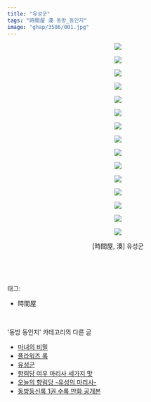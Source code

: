 ```yaml
---
title: "유성군"
tags: "時間屋 湊 동방_동인지"
image: "ghap/3586/001.jpg"
---
```

<div class="article">
<p style="text-align: center; clear: none; float: none;"><img src="{{ site.nasurl }}/ghap/3586/001.jpg"/></p>
<p style="text-align: center; clear: none; float: none;"><img src="{{ site.nasurl }}/ghap/3586/002.jpg"/></p>
<p style="text-align: center; clear: none; float: none;"><img src="{{ site.nasurl }}/ghap/3586/003.jpg"/></p>
<p style="text-align: center; clear: none; float: none;"><img src="{{ site.nasurl }}/ghap/3586/004.jpg"/></p>
<p style="text-align: center; clear: none; float: none;"><img src="{{ site.nasurl }}/ghap/3586/005.jpg"/></p>
<p style="text-align: center; clear: none; float: none;"><img src="{{ site.nasurl }}/ghap/3586/006.jpg"/></p>
<p style="text-align: center; clear: none; float: none;"><img src="{{ site.nasurl }}/ghap/3586/007.jpg"/></p>
<p style="text-align: center; clear: none; float: none;"><img src="{{ site.nasurl }}/ghap/3586/008.jpg"/></p>
<p style="text-align: center; clear: none; float: none;"><img src="{{ site.nasurl }}/ghap/3586/009.jpg"/></p>
<p style="text-align: center; clear: none; float: none;"><img src="{{ site.nasurl }}/ghap/3586/010.jpg"/></p>
<p style="text-align: center; clear: none; float: none;"><img src="{{ site.nasurl }}/ghap/3586/011.jpg"/></p>
<p style="text-align: center; clear: none; float: none;"><img src="{{ site.nasurl }}/ghap/3586/012.jpg"/></p>
<p style="text-align: center; clear: none; float: none;"><img src="{{ site.nasurl }}/ghap/3586/013.jpg"/></p>
<p style="text-align: center; clear: none; float: none;"><img src="{{ site.nasurl }}/ghap/3586/014.jpg"/></p>
<p style="text-align: center; clear: none; float: none;"><img src="{{ site.nasurl }}/ghap/3586/015.jpg"/></p>
<p style="text-align: center; clear: none; float: none;">[時間屋, 湊] 유성군</p>
<p><br/></p>
</div><br/>
<div class="tagTrail">
<p>태그: </p>
<ul>
<li>時間屋</li>
</ul>
</div><br/>
<div class="another">
<p>'동방 동인지' 카테고리의 다른 글</p>
<ul>
<li><a href="/2017-07-21-ghap_3591">마녀의 비밀</a></li>
<li><a href="/2017-07-21-ghap_3589">플라워즈 록</a></li>
<li><a href="/2017-07-21-ghap_3586">유성군</a></li>
<li><a href="/2017-07-21-ghap_3585">향림당 여우 마리사 세가지 맛</a></li>
<li><a href="/2017-07-21-ghap_3584">오늘의 향림당 -유성의 마리사-</a></li>
<li><a href="/2017-07-15-ghap_3562">동방등신록 1권 수록 만화 공개본</a></li>
</ul>
</div><br/>
<div class="cb_module cb_fluid">
<div class="cb_wrt cb_profile">
</div><!-- commentList close -->
</div><br/>
